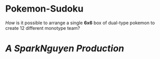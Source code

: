# Pokemon-Sudoku
*How* is it possible to arrange a single **6x6** box of dual-type pokemon to create 12 different monotype team?

# *A SparkNguyen Production*
